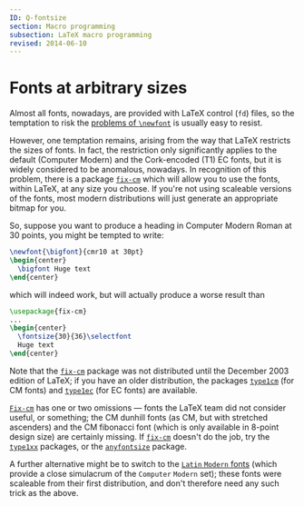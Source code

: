 ```yaml
---
ID: Q-fontsize
section: Macro programming
subsection: LaTeX macro programming
revised: 2014-06-10
---
```

# Fonts at arbitrary sizes

Almost all fonts, nowadays, are provided with LaTeX control
(`fd`) files, so the temptation to risk the
[problems of `\newfont`](./FAQ-newfont*.html) is usually easy to
resist.

However, one temptation remains, arising from the way that LaTeX
restricts the sizes of fonts.  In fact, the restriction only
significantly applies to the default (Computer Modern) and the
Cork-encoded (T1) EC fonts, but it is widely considered to be
anomalous, nowadays.  In recognition of this problem, there is a
package [`fix-cm`](https://ctan.org/pkg/fix-cm) which will allow you to use the fonts, within
LaTeX, at any size you choose.  If you're not using scaleable
versions of the fonts, most modern distributions will just generate an
appropriate bitmap for you.

So, suppose you want to produce a heading in Computer Modern Roman at
30 points, you might be tempted to write:
```latex
\newfont{\bigfont}{cmr10 at 30pt}
\begin{center}
  \bigfont Huge text
\end{center}
```
which will indeed work, but will actually produce a worse result than
```latex
\usepackage{fix-cm}
...
\begin{center}
  \fontsize{30}{36}\selectfont
  Huge text
\end{center}
```
Note that the [`fix-cm`](https://ctan.org/pkg/fix-cm) package was not distributed until the
December 2003 edition of LaTeX; if you have an older distribution,
the packages [`type1cm`](https://ctan.org/pkg/type1cm) (for CM fonts) and
[`type1ec`](https://ctan.org/pkg/type1ec) (for EC fonts) are available.

[`Fix-cm`](https://ctan.org/pkg/fix-cm) has one or two omissions&nbsp;&mdash; fonts the LaTeX
team did not consider useful, or something; the CM dunhill fonts (as
CM, but with stretched ascenders) and the CM fibonacci font (which is only
available in 8-point design size) are certainly missing.  If
[`fix-cm`](https://ctan.org/pkg/fix-cm) doesn't do the job, try the [`type1xx`](https://ctan.org/pkg/type1cm)
packages, or the [`anyfontsize`](https://ctan.org/pkg/anyfontsize) package.

A further alternative might be to switch to the
[`Latin` `Modern` fonts](FAQ-uselmfonts.md) (which
provide a close simulacrum of the `Computer`
`Modern` set); these fonts were scaleable from their first
distribution, and don't therefore need any such trick as the above.
